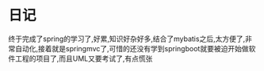 # 日记

终于完成了spring的学习了,好累,知识好杂好多,结合了mybatis之后,太方便了,非常自动化,接着就是springmvc了,可惜的还没有学到springboot就要被迫开始做软件工程的项目了,而且UML又要考试了,有点慌张